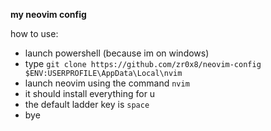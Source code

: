 **my neovim config**

how to use:
- launch powershell (because im on windows)
- type `git clone https://github.com/zr0x8/neovim-config $ENV:USERPROFILE\AppData\Local\nvim`
- launch neovim using the command `nvim`
- it should install everything for u
- the default ladder key is `space`
- bye
